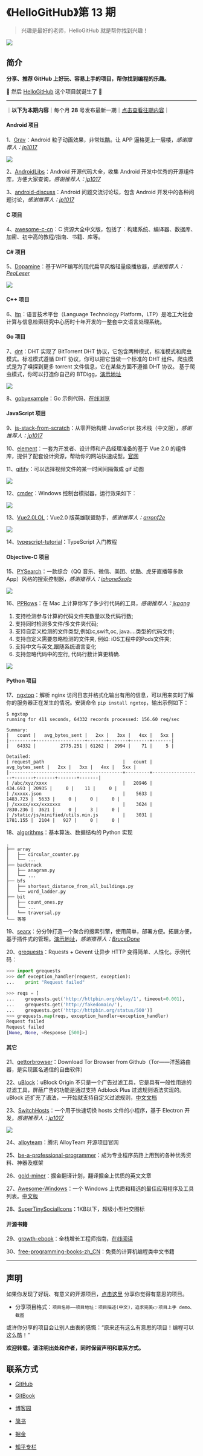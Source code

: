 # 《HelloGitHub》第 13 期
>兴趣是最好的老师，HelloGitHub 就是帮你找到兴趣！

![](https://github.com/521xueweihan/HelloGitHub/blob/master/01/img/hello-github.jpg)

## 简介
**分享、推荐 GitHub 上好玩、容易上手的项目，帮你找到编程的乐趣。**

🎉 然后 [HelloGitHub](https://hellogithub.com/) 这个项目就诞生了 🎉

---
｜**以下为本期内容**｜每个月 **28** 号发布最新一期｜[点击查看往期内容](https://github.com/521xueweihan/HelloGitHub#往期回顾)｜

#### Android 项目
1、[Grav](https://github.com/glomadrian/Grav)：Android 粒子动画效果，非常炫酷。让 APP 逼格更上一层楼，*感谢推荐人：[jp1017](https://github.com/jp1017)*


![](https://github.com/521xueweihan/HelloGitHub/blob/master/13/img/Grav.gif)

2、[AndroidLibs](https://github.com/XXApple/AndroidLibs)：Android 开源代码大全，收集 Android 开发中优秀的开源组件库，方便大家查询，*感谢推荐人：[jp1017](https://github.com/jp1017)*

3、[android-discuss](https://github.com/android-cn/android-discuss)：Android 问题交流讨论坛，包含 Android 开发中的各种问题讨论，*感谢推荐人：[jp1017](https://github.com/jp1017)*

#### C 项目
4、[awesome-c-cn](https://github.com/jobbole/awesome-c-cn)：C 资源大全中文版，包括了：构建系统、编译器、数据库、加密、初中高的教程/指南、书籍、库等。

#### C# 项目
5、[Dopamine](https://github.com/digimezzo/Dopamine)：基于WPF编写的现代扁平风格轻量级播放器，*感谢推荐人：[PeoLeser](https://github.com/PeoLeser)*


![](https://github.com/521xueweihan/HelloGitHub/blob/master/13/img/Dopamine-show-min.png)

#### C++ 项目
6、[ltp](https://github.com/HIT-SCIR/ltp)：语言技术平台（Language Technology Platform，LTP）是哈工大社会计算与信息检索研究中心历时十年开发的一整套中文语言处理系统。

#### Go 项目
7、[dnt](https://github.com/shiyanhui/dht)：DHT 实现了 BitTorrent DHT 协议，它包含两种模式，标准模式和爬虫模式。标准模式遵循 DHT 协议，你可以把它当做一个标准的 DHT 组件。爬虫模式是为了嗅探到更多 torrent 文件信息，它在某些方面不遵循 DHT 协议。 基于爬虫模式，你可以打造你自己的 BTDigg，[演示地址](http://bthub.io/)


![](https://github.com/521xueweihan/HelloGitHub/blob/master/13/img/dnt-show-min.png)

8、[gobyexample](https://github.com/mmcgrana/gobyexample)：Go 示例代码，[在线浏览](https://gobyexample.com/)

#### JavaScript 项目
9、[js-stack-from-scratch](https://github.com/pd4d10/js-stack-from-scratch)：从零开始构建 JavaScript 技术栈（中文版），*感谢推荐人：[jp1017](https://github.com/jp1017)*

10、[element](https://github.com/ElemeFE/element)：一套为开发者、设计师和产品经理准备的基于 Vue 2.0 的组件库，提供了配套设计资源，帮助你的网站快速成型。[官网](http://element.eleme.io/#/zh-CN)

11、[gifify](https://github.com/vvo/gifify)：可以选择视频文件的某一时间间隔做成 gif 动图


![](https://github.com/521xueweihan/HelloGitHub/blob/master/13/img/gifify.gif)

12、[cmder](https://github.com/cmderdev/cmder)：Windows 控制台模拟器，运行效果如下：


![](https://github.com/521xueweihan/HelloGitHub/blob/master/13/img/cmder-show-min.png)

13、[Vue2.0LOL](https://github.com/arronf2e/Vue2.0LOL)：Vue2.0 版英雄联盟助手，*感谢推荐人：[arronf2e](https://github.com/arronf2e)*


![](https://github.com/521xueweihan/HelloGitHub/blob/master/13/img/vue2.0lol-show-min.png)

14、[typescript-tutorial](https://github.com/xcatliu/typescript-tutorial)：TypeScript 入门教程

#### Objective-C 项目
15、[PYSearch](https://github.com/iphone5solo/PYSearch)：一款综合（QQ 音乐、微信、美团、优酷、虎牙直播等多款 App）风格的搜索控制器，*感谢推荐人：[iphone5solo](https://github.com/iphone5solo)*


![](https://github.com/521xueweihan/HelloGitHub/blob/master/13/img/PYSearch-show-min.png)

16、[PPRows](https://github.com/jkpang/PPRows)：在 Mac 上计算你写了多少行代码的工具，*感谢推荐人：[jkpang](https://github.com/jkpang)*

1. 支持检测参与计算的代码文件夹数量以及代码行数;
2. 支持同时检测多文件/多文件夹代码;
3. 支持自定义检测的文件类型,例如:c,swift,oc, java....类型的代码文件;
4. 支持自定义需要忽略检测的文件夹, 例如: iOS工程中的Pods文件夹;
5. 支持中文与英文,跟随系统语言变化
6. 支持忽略代码中的空行, 代码行数计算更精确.


![](https://github.com/521xueweihan/HelloGitHub/blob/master/13/img/PPRows.gif)

#### Python 项目
17、[ngxtop](https://github.com/lebinh/ngxtop)：解析 nginx 访问日志并格式化输出有用的信息，可以用来实时了解你的服务器正在发生的情况。安装命令 `pip install ngxtop`，输出示例如下：
```
$ ngxtop
running for 411 seconds, 64332 records processed: 156.60 req/sec

Summary:
|   count |   avg_bytes_sent |   2xx |   3xx |   4xx |   5xx |
|---------+------------------+-------+-------+-------+-------|
|   64332 |         2775.251 | 61262 |  2994 |    71 |     5 |

Detailed:
| request_path                             |   count |   avg_bytes_sent |   2xx |   3xx |   4xx |   5xx |
|------------------------------------------+---------+------------------+-------+-------+-------+-------|
| /abc/xyz/xxxx                            |   20946 |          434.693 | 20935 |     0 |    11 |     0 |
| /xxxxx.json                              |    5633 |         1483.723 |  5633 |     0 |     0 |     0 |
| /xxxxx/xxx/xxxxxxx                       |    3624 |         7830.236 |  3621 |     0 |     3 |     0 |
| /static/js/minified/utils.min.js         |    3031 |         1781.155 |  2104 |   927 |     0 |     0 |
```

18、[algorithms](https://github.com/keon/algorithms)：基本算法、数据结构的 Python 实现
```
.
├── array
│   ├── circular_counter.py
│   └── ...
├── backtrack
│   ├── anagram.py
│   └── ...
├── bfs
│   ├── shortest_distance_from_all_buildings.py
│   └── word_ladder.py
├── bit
│   ├── count_ones.py
│   └── ...
│   └── traversal.py
└── 等等
```

19、[searx](https://github.com/asciimoo/searx)：分分钟打造一个聚合的搜索引擎，使用简单，部署方便。拓展方便，基于插件式的管理。[演示地址](https://searx.me/)，*感谢推荐人：[BruceDone](https://github.com/BruceDone)*

20、[grequests](https://github.com/kennethreitz/grequests)：Rquests + Gevent 让异步 HTTP 变得简单、人性化。示例代码：
```python
>>> import grequests
>>> def exception_handler(request, exception):
...    print "Request failed"

>>> reqs = [
...    grequests.get('http://httpbin.org/delay/1', timeout=0.001),
...    grequests.get('http://fakedomain/'),
...    grequests.get('http://httpbin.org/status/500')]
>>> grequests.map(reqs, exception_handler=exception_handler)
Request failed
Request failed
[None, None, <Response [500]>]
```

#### 其它
21、[gettorbrowser](https://github.com/TheTorProject/gettorbrowser)：Download Tor Browser from Github（Tor——洋葱路由器，是实现匿名通信的自由软件）

22、[uBlock](https://github.com/gorhill/uBlock)：uBlock Origin 不只是一个广告过滤工具，它是具有一般性用途的过滤工具，屏蔽广告的功能是通过支持 Adblock Plus 过滤规则语法实现的。uBlock 还扩充了语法，一开始就支持自定义过滤规则，[中文文档](https://github.com/fang5566/uBlock/blob/master/README.md#ublock-origin)

23、[SwitchHosts](https://github.com/oldj/SwitchHosts)：一个用于快速切换 hosts 文件的小程序，基于 Electron 开发，*感谢推荐人：[jp1017](https://github.com/jp1017)*


![](https://github.com/521xueweihan/HelloGitHub/blob/master/13/img/SwitchHosts-show-min.png)

24、[alloyteam](https://github.com/AlloyTeam/alloyteam.github.com)：腾讯 AlloyTeam 开源项目官网

25、[be-a-professional-programmer](https://github.com/stanzhai/be-a-professional-programmer)：成为专业程序员路上用到的各种优秀资料、神器及框架

26、[gold-miner](https://github.com/xitu/gold-miner)：掘金翻译计划，翻译掘金上优质的英文文章

27、[Awesome-Windows](https://github.com/Awesome-Windows/Awesome)：一个 Windows 上优质和精选的最佳应用程序及工具列表。[中文版](https://github.com/Awesome-Windows/Awesome/blob/master/README-cn.md)

28、[SuperTinySocialIcons](https://github.com/edent/SuperTinySocialIcons)：1KB以下，超级小型社交图标

#### 开源书籍
29、[growth-ebook](https://github.com/phodal/growth-ebook)：全栈增长工程师指南，[在线阅读](http://growth.phodal.com/)

30、[free-programming-books-zh_CN](https://github.com/justjavac/free-programming-books-zh_CN)：免费的计算机编程类中文书籍



---

## 声明
如果你发现了好玩、有意义的开源项目，[点击这里](https://github.com/521xueweihan/HelloGitHub/issues/new) 分享你觉得有意思的项目。

- 分享项目格式：`项目名称——项目地址：项目描述(中文)，追求完美👉项目上手 demo、截图`

或许你分享的项目会让别人由衷的感慨：“原来还有这么有意思的项目！编程可以这么酷！”

**欢迎转载，请注明出处和作者，同时保留声明和联系方式。**

## 联系方式
- [GitHub](https://github.com/521xueweihan)

- [GitBook](https://gitbook.hellogithub.com/)

- [博客园](http://www.cnblogs.com/xueweihan/)

- [简书](http://www.jianshu.com/u/f04b57b6f433)

- [掘金](https://juejin.im/user/5677785f60b2298f122fe889)

- [知乎专栏](https://zhuanlan.zhihu.com/hellogithub)
